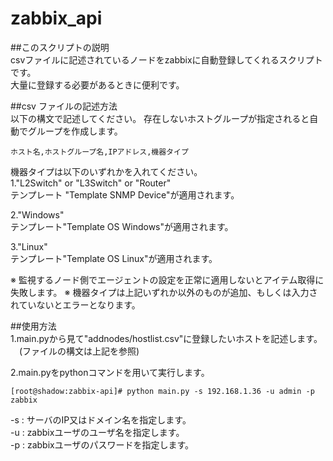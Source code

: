 # zabbix_api

##このスクリプトの説明  
csvファイルに記述されているノードをzabbixに自動登録してくれるスクリプトです。  
大量に登録する必要があるときに便利です。



##csv ファイルの記述方法  
以下の構文で記述してください。
存在しないホストグループが指定されると自動でグループを作成します。
```
ホスト名,ホストグループ名,IPアドレス,機器タイプ
```
機器タイプは以下のいずれかを入れてください。  
1."L2Switch" or "L3Switch" or "Router"  
 テンプレート "Template SNMP Device"が適用されます。

2."Windows"  
 テンプレート"Template OS Windows"が適用されます。

3."Linux"  
 テンプレート"Template OS Linux"が適用されます。

※ 監視するノード側でエージェントの設定を正常に適用しないとアイテム取得に失敗します。
※ 機器タイプは上記いずれか以外のものが追加、もしくは入力されていないとエラーとなります。



##使用方法  
1.main.pyから見て"addnodes/hostlist.csv"に登録したいホストを記述します。  
　(ファイルの構文は上記を参照)

2.main.pyをpythonコマンドを用いて実行します。
```
[root@shadow:zabbix-api]# python main.py -s 192.168.1.36 -u admin -p zabbix
```
-s : サーバのIP又はドメイン名を指定します。  
-u : zabbixユーザのユーザ名を指定します。  
-p : zabbixユーザのパスワードを指定します。  